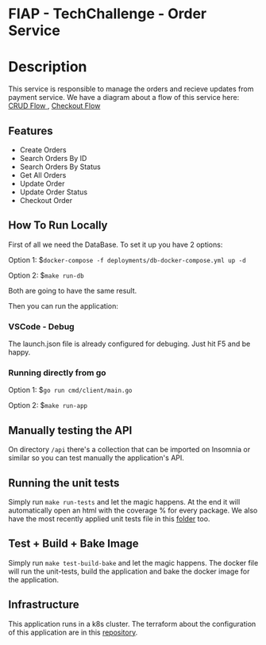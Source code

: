# FIAP - TechChallenge - Order Service

# Description

This service is responsible to manage the orders and recieve updates from payment service. We have a diagram about a flow of this service here: [CRUD Flow ](./docs/diagrams/image.png), [Checkout Flow](./docs/diagrams/image2.png) 

## Features

- Create Orders
- Search Orders By ID
- Search Orders By Status
- Get All Orders
- Update Order
- Update Order Status
- Checkout Order

## How To Run Locally

First of all we need the DataBase. To set it up you have 2 options:

Option 1: $```docker-compose -f deployments/db-docker-compose.yml up -d```

Option 2: $```make run-db```

Both are going to have the same result.

Then you can run the application:

### VSCode - Debug
The launch.json file is already configured for debuging. Just hit F5 and be happy.

### Running directly from go

Option 1: $```go run cmd/client/main.go```

Option 2: $```make run-app```

## Manually testing the API

On directory ```/api``` there's a collection that can be imported on Insomnia or similar so you can test manually the application's API.

## Running the unit tests

Simply run ```make run-tests``` and let the magic happens. At the end it will automatically open an html with the coverage % for every package.
We also have the most recently applied unit tests file in this [folder](./docs/unit-tests-results/Capture.PNG) too.

## Test + Build + Bake Image

Simply run ```make test-build-bake``` and let the magic happens. The docker file will run the unit-tests, build the application and bake the docker image for the application.

## Infrastructure

This application runs in a k8s cluster. The terraform about the configuration of this application are in this [repository](https://github.com/mauriciodm1998/order-service-gitops).